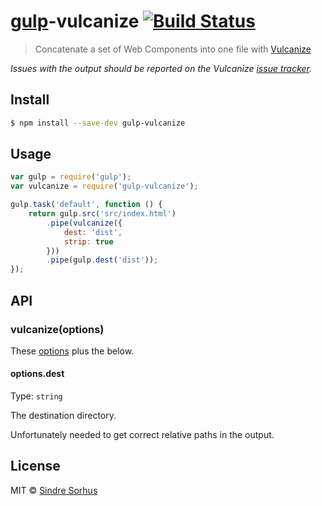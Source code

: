 # [gulp](http://gulpjs.com)-vulcanize [![Build Status](https://travis-ci.org/sindresorhus/gulp-vulcanize.svg?branch=master)](https://travis-ci.org/sindresorhus/gulp-vulcanize)

> Concatenate a set of Web Components into one file with [Vulcanize](https://github.com/Polymer/vulcanize)

*Issues with the output should be reported on the Vulcanize [issue tracker](https://github.com/Polymer/vulcanize/issues).*


## Install

```sh
$ npm install --save-dev gulp-vulcanize
```


## Usage

```js
var gulp = require('gulp');
var vulcanize = require('gulp-vulcanize');

gulp.task('default', function () {
	return gulp.src('src/index.html')
		.pipe(vulcanize({
			dest: 'dist',
			strip: true
		}))
		.pipe(gulp.dest('dist'));
});
```


## API

### vulcanize(options)

These [options](https://github.com/Polymer/grunt-vulcanize#options) plus the below.

#### options.dest

Type: `string`

The destination directory.

Unfortunately needed to get correct relative paths in the output.


## License

MIT © [Sindre Sorhus](http://sindresorhus.com)
